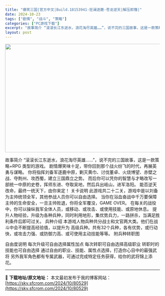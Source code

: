 ```yaml
---
title: "爆笑三国|官方中文|Build.18153941-狂澜逐鹿-苍龙逆天|解压即撸|"
date: 2024-10-23
tags: ["剧情", "战斗", "策略"]
categories: ["PC游戏下载"]
excerpt: "故事简介 “滚滚长江东逝水，浪花淘尽英雄……”，说不完的三国故事，这是一款策略+RPG 类型的游戏。 剧情爆笑味十足，带你回到那个战火纷飞的时代，再展英勇与谋略。 你将指挥刘备军逐鹿中原，剿灭黄巾、讨伐董卓、火烧博望、赤壁之战、夺荆州、攻西蜀，建立三国鼎立之势。 而后你可以凭你的智慧与才略改写一部统&hellip;"
layout: post
---
```


<img class="aligncenter size-full wp-image-80520" src="https://sky.sfcrom.com/wp-content/uploads/2024/10/2024102301441740.webp" alt="" width="616" height="353" />

故事简介
“滚滚长江东逝水，浪花淘尽英雄……”，说不完的三国故事，这是一款策略+RPG 类型的游戏。
剧情爆笑味十足，带你回到那个战火纷飞的时代，再展英勇与谋略。
你将指挥刘备军逐鹿中原，剿灭黄巾、讨伐董卓、火烧博望、赤壁之战、夺荆州、攻西蜀，建立三国鼎立之势。
而后你可以凭你的智慧与才略改写一部统一中原的史卷，挥师东进、夺取吴地，然后兵出岐山，进军洛阳。
能否逆天改命，最终一统天下，由你来定！
关卡说明
此游戏共二十二关，游戏中是以刘备为主帅统领全军，其他参战人员你可以自由选择。
当你在浴血奋战中千万要保障主帅的生命安全，一旦主帅败退，你将全军覆没，GAME OVER。
在每关的战役中，你可以操纵我军全体人员，或移动、或攻击、或使用技能、或原地休息。
提升人物经验，升级为各种兵种，同时利用地形，集优势兵力，一路拼杀，当满足胜利条件后即可过关。
兵种介绍
本游戏人物兵种共分战士和文官两大类。他们在战斗中会不断提高经验值，以提升为
高级兵种。共有32个兵种，各有优势，或行动快，或攻击力强、或防御力高、或可使用主动技能等等。
附兵种转职图

自由度说明
每次升级可自由选择属性加点
每次转职可自由选择高级职业
转职时的技能也可自由选择
通过自由的职业、技能、属性点选择，打造你心目中的最强武将
另外我军角色都有专属武器，可通过完成特定任务获得，给你的武将锦上添花。

---
📖 **下载地址/原文地址：** 本文最初发布于我的博客网站：[https://sky.sfcrom.com/2024/10/80529](https://sky.sfcrom.com/2024/10/80529)

